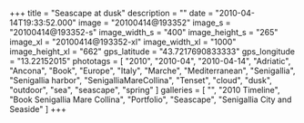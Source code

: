 +++
title = "Seascape at dusk"
description = ""
date = "2010-04-14T19:33:52.000"
image = "20100414@193352"
image_s = "20100414@193352-s"
image_width_s = "400"
image_height_s = "265"
image_xl = "20100414@193352-xl"
image_width_xl = "1000"
image_height_xl = "662"
gps_latitude = "43.7217690833333"
gps_longitude = "13.22152015"
phototags = [ "2010", "2010-04", "2010-04-14", "Adriatic", "Ancona", "Book", "Europe", "Italy", "Marche", "Mediterranean", "Senigallia", "Senigallia harbor", "SenigalliaMareCollina", "Tenset", "cloud", "dusk", "outdoor", "sea", "seascape", "spring" ]
galleries = [ "", "2010 Timeline", "Book Senigallia Mare Collina", "Portfolio", "Seascape", "Senigallia City and Seaside" ]
+++
